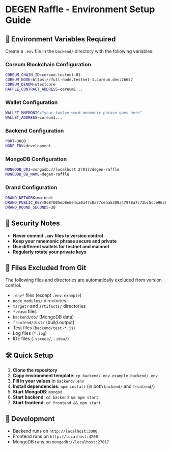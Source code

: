 # DEGEN Raffle - Environment Setup Guide

## 🔐 Environment Variables Required

Create a `.env` file in the `backend/` directory with the following variables:

### Coreum Blockchain Configuration
```bash
COREUM_CHAIN_ID=coreum-testnet-01
COREUM_NODE=https://full-node.testnet-1.coreum.dev:26657
COREUM_DENOM=utestcore
RAFFLE_CONTRACT_ADDRESS=coreum1...
```

### Wallet Configuration
```bash
WALLET_MNEMONIC="your twelve word mnemonic phrase goes here"
WALLET_ADDRESS=coreum1...
```

### Backend Configuration
```bash
PORT=3000
NODE_ENV=development
```

### MongoDB Configuration
```bash
MONGODB_URI=mongodb://localhost:27017/degen-raffle
MONGODB_DB_NAME=degen-raffle
```

### Drand Configuration
```bash
DRAND_NETWORK=mainnet
DRAND_PUBLIC_KEY=868f005eb8e6e4ca0a47c8a77ceaa5309a47978a7c71bc5cce96366b5d7a569937c529eeda66c7293784a9402801af31
DRAND_ROUND_SECONDS=30
```

## 🚨 Security Notes

- **Never commit `.env` files to version control**
- **Keep your mnemonic phrase secure and private**
- **Use different wallets for testnet and mainnet**
- **Regularly rotate your private keys**

## 📁 Files Excluded from Git

The following files and directories are automatically excluded from version control:

- `.env*` files (except `.env.example`)
- `node_modules/` directories
- `target/` and `artifacts/` directories
- `*.wasm` files
- `backend/db/` (MongoDB data)
- `frontend/dist/` (build output)
- Test files (`backend/test-*.js`)
- Log files (`*.log`)
- IDE files (`.vscode/`, `.idea/`)

## 🛠️ Quick Setup

1. **Clone the repository**
2. **Copy environment template**: `cp backend/.env.example backend/.env`
3. **Fill in your values** in `backend/.env`
4. **Install dependencies**: `npm install` (in both `backend/` and `frontend/`)
5. **Start MongoDB**: `mongod`
6. **Start backend**: `cd backend && npm start`
7. **Start frontend**: `cd frontend && npm start`

## 🔧 Development

- Backend runs on `http://localhost:3000`
- Frontend runs on `http://localhost:4200`
- MongoDB runs on `mongodb://localhost:27017`
